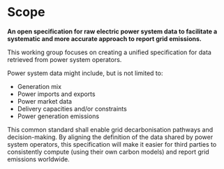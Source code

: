 # Scope

__An open specification for raw electric power system data to facilitate a systematic and more accurate approach to report grid emissions.__

This working group focuses on creating a unified specification for data retrieved from power system operators.

Power system data might include, but is not limited to:

* Generation mix
* Power imports and exports
* Power market data
* Delivery capacities and/or constraints
* Power generation emissions

This common standard shall enable grid decarbonisation pathways and decision-making. By aligning the definition of the data shared by power system operators, this specification will make it easier for third parties to consistently compute (using their own carbon models) and report grid emissions worldwide.
